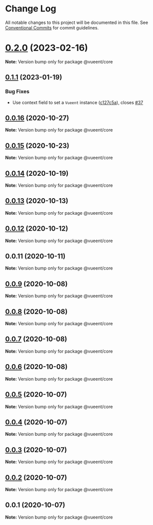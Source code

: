 # Change Log

All notable changes to this project will be documented in this file.
See [Conventional Commits](https://conventionalcommits.org) for commit guidelines.

# [0.2.0](https://github.com/vueent/vueent/compare/v0.1.3...v0.2.0) (2023-02-16)

**Note:** Version bump only for package @vueent/core





## [0.1.1](https://github.com/vueent/vueent/compare/v0.1.0...v0.1.1) (2023-01-19)


### Bug Fixes

* Use context field to set a `Vueent` instance ([c127c5a](https://github.com/vueent/vueent/commit/c127c5accec694feff6d7af7f07674b1c9dcfd85)), closes [#37](https://github.com/vueent/vueent/issues/37)





## [0.0.16](https://github.com/vueent/vueent/compare/v0.0.15...v0.0.16) (2020-10-27)

**Note:** Version bump only for package @vueent/core





## [0.0.15](https://github.com/vueent/vueent/compare/v0.0.14...v0.0.15) (2020-10-23)

**Note:** Version bump only for package @vueent/core





## [0.0.14](https://github.com/vueent/vueent/compare/v0.0.13...v0.0.14) (2020-10-19)

**Note:** Version bump only for package @vueent/core





## [0.0.13](https://github.com/vueent/vueent/compare/v0.0.12...v0.0.13) (2020-10-13)

**Note:** Version bump only for package @vueent/core





## [0.0.12](https://github.com/vueent/vueent/compare/v0.0.11...v0.0.12) (2020-10-12)

**Note:** Version bump only for package @vueent/core





## 0.0.11 (2020-10-11)

**Note:** Version bump only for package @vueent/core





## [0.0.9](https://github.com/vueent/vueent/compare/@vueent/core@0.0.8...@vueent/core@0.0.9) (2020-10-08)

**Note:** Version bump only for package @vueent/core





## [0.0.8](https://github.com/vueent/vueent/compare/@vueent/core@0.0.7...@vueent/core@0.0.8) (2020-10-08)

**Note:** Version bump only for package @vueent/core





## [0.0.7](https://github.com/vueent/vueent/compare/@vueent/core@0.0.6...@vueent/core@0.0.7) (2020-10-08)

**Note:** Version bump only for package @vueent/core





## [0.0.6](https://github.com/vueent/vueent/compare/@vueent/core@0.0.5...@vueent/core@0.0.6) (2020-10-08)

**Note:** Version bump only for package @vueent/core





## [0.0.5](https://github.com/vueent/vueent/compare/@vueent/core@0.0.4...@vueent/core@0.0.5) (2020-10-07)

**Note:** Version bump only for package @vueent/core





## [0.0.4](https://github.com/vueent/vueent/compare/@vueent/core@0.0.3...@vueent/core@0.0.4) (2020-10-07)

**Note:** Version bump only for package @vueent/core





## [0.0.3](https://github.com/vueent/vueent/compare/@vueent/core@0.0.1...@vueent/core@0.0.3) (2020-10-07)

**Note:** Version bump only for package @vueent/core





## [0.0.2](https://github.com/vueent/vueent/compare/@vueent/core@0.0.1...@vueent/core@0.0.2) (2020-10-07)

**Note:** Version bump only for package @vueent/core





## 0.0.1 (2020-10-07)

**Note:** Version bump only for package @vueent/core
